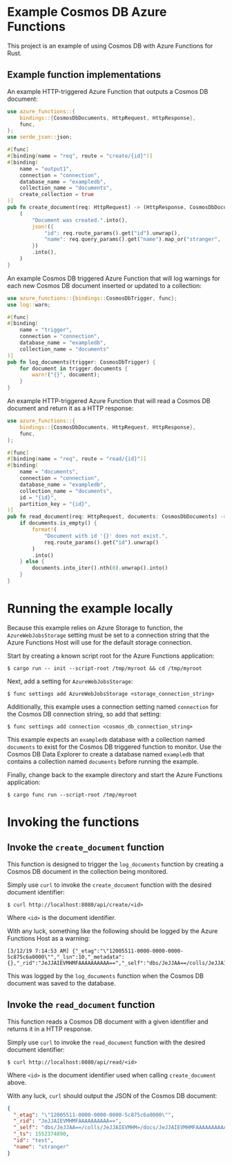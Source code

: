 # Example Cosmos DB Azure Functions

This project is an example of using Cosmos DB with Azure Functions for Rust.

## Example function implementations

An example HTTP-triggered Azure Function that outputs a Cosmos DB document:

```rust
use azure_functions::{
    bindings::{CosmosDbDocuments, HttpRequest, HttpResponse},
    func,
};
use serde_json::json;

#[func]
#[binding(name = "req", route = "create/{id}")]
#[binding(
    name = "output1",
    connection = "connection",
    database_name = "exampledb",
    collection_name = "documents",
    create_collection = true
)]
pub fn create_document(req: HttpRequest) -> (HttpResponse, CosmosDbDocuments) {
    (
        "Document was created.".into(),
        json!({
            "id": req.route_params().get("id").unwrap(),
            "name": req.query_params().get("name").map_or("stranger", |x| x)
        })
        .into(),
    )
}
```

An example Cosmos DB triggered Azure Function that will log warnings for each new Cosmos DB document inserted or updated to a collection:

```rust
use azure_functions::{bindings::CosmosDbTrigger, func};
use log::warn;

#[func]
#[binding(
    name = "trigger",
    connection = "connection",
    database_name = "exampledb",
    collection_name = "documents"
)]
pub fn log_documents(trigger: CosmosDbTrigger) {
    for document in trigger.documents {
        warn!("{}", document);
    }
}
```

An example HTTP-triggered Azure Function that will read a Cosmos DB document and return it as a HTTP response:

```rust
use azure_functions::{
    bindings::{CosmosDbDocuments, HttpRequest, HttpResponse},
    func,
};

#[func]
#[binding(name = "req", route = "read/{id}")]
#[binding(
    name = "documents",
    connection = "connection",
    database_name = "exampledb",
    collection_name = "documents",
    id = "{id}",
    partition_key = "{id}",
)]
pub fn read_document(req: HttpRequest, documents: CosmosDbDocuments) -> HttpResponse {
    if documents.is_empty() {
        format!(
            "Document with id '{}' does not exist.",
            req.route_params().get("id").unwrap()
        )
        .into()
    } else {
        documents.into_iter().nth(0).unwrap().into()
    }
}
```

# Running the example locally

Because this example relies on Azure Storage to function, the `AzureWebJobsStorage`
setting must be set to a connection string that the Azure Functions Host will use for 
the default storage connection.

Start by creating a known script root for the Azure Functions application:

```
$ cargo run -- init --script-root /tmp/myroot && cd /tmp/myroot
```

Next, add a setting for `AzureWebJobsStorage`:

```
$ func settings add AzureWebJobsStorage <storage_connection_string>
```

Additionally, this example uses a connection setting named `connection` for the Cosmos DB connection string, so add that setting:

```
$ func settings add connection <cosmos_db_connection_string>
```

This example expects an `exampledb` database with a collection named `documents` to exist for the Cosmos DB triggered function to monitor.  Use the Cosmos DB Data Explorer to create a database named `exampledb` that contains a collection named `documents` before running the example.

Finally, change back to the example directory and start the Azure Functions application:

```
$ cargo func run --script-root /tmp/myroot
```

# Invoking the functions

## Invoke the `create_document` function

This function is designed to trigger the `log_documents` function by creating a Cosmos DB document in the collection being monitored.

Simply use `curl` to invoke the `create_document` function with the desired document identifier:

```
$ curl http://localhost:8080/api/create/<id>
```

Where `<id>` is the document identifier.

With any luck, something like the following should be logged by the Azure Functions Host as a warning:

```
[3/12/19 7:14:53 AM] {"_etag":"\"12005511-0000-0000-0000-5c875c6a0000\"","_lsn":10,"_metadata":{},"_rid":"JeJJAIEVMHMFAAAAAAAAAA==","_self":"dbs/JeJJAA==/colls/JeJJAIEVMHM=/docs/JeJJAIEVMHMFAAAAAAAAAA==/","_ts":1552374890,"id":"test","name":"stranger"}
```

This was logged by the `log_documents` function when the Cosmos DB document was saved to the database.

## Invoke the `read_document` function

This function reads a Cosmos DB document with a given identifier and returns it in a HTTP response.

Simply use `curl` to invoke the `read_document` function with the desired document identifier:

```
$ curl http://localhost:8080/api/read/<id>
```

Where `<id>` is the document identifier used when calling `create_document` above.

With any luck, `curl` should output the JSON of the Cosmos DB document:

```json
{
  "_etag": "\"12005511-0000-0000-0000-5c875c6a0000\"",
  "_rid": "JeJJAIEVMHMFAAAAAAAAAA==",
  "_self": "dbs/JeJJAA==/colls/JeJJAIEVMHM=/docs/JeJJAIEVMHMFAAAAAAAAAA==/",
  "_ts": 1552374890,
  "id": "test",
  "name": "stranger"
}
```
